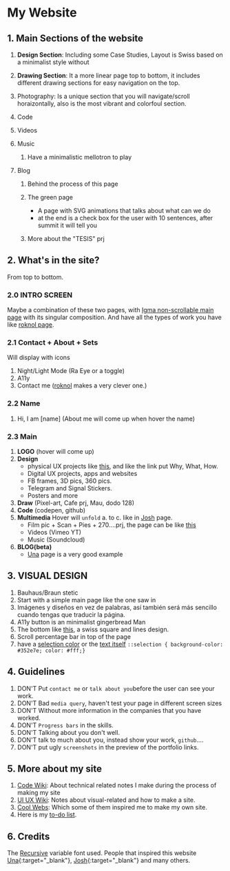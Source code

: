 # My Website

## 1. Main Sections of the website

1. **Design Section**: Including some Case Studies, Layout is Swiss based on a minimalist style without

1. **Drawing Section**: It a more linear page top to bottom, it includes different drawing sections for easy navigation on the top.
1. Photography: Is a unique section that you will navigate/scroll horaizontally, also is the most vibrant and colorfoul section.

1. Code

1. Videos

1. Music
   1. Have a minimalistic mellotron to play

1. Blog
   1. Behind the process of this page
   1. The green page
      - A page with SVG animations that talks about what can we do
      - at the end is a check box for the user with 10 sentences, after summit it will tell you

   1. More about the "TESIS" prj

## 2. What's in the site?

From top to bottom.

### 2.0 INTRO SCREEN

Maybe a combination of these two pages, with [Igma non-scrollable main page](https://igma.im) with its singular composition.
And have all the types of work you have like [roknol page](http://roknrol-2018.webflow.io).

### 2.1 Contact + About + Sets

Will display with icons

1. Night/Light Mode (Ra Eye or a toggle)
2. A11y
3. Contact me ([roknol](http://roknrol-2018.webflow.io/contact) makes a very clever one.)

### 2.2 Name

1. Hi, I am [name] (About me will come up when hover the name)

### 2.3 Main

1. **LOGO** (hover will come up)
2. **Design**
   - physical UX projects like [this](http://pennybanks.com/muse), and like the link put Why, What, How.
   - Digital UX projects, apps and websites
   - FB frames, 3D pics, 360 pics.
   - Telegram and Signal Stickers.
   - Posters and more
3. **Draw** (Pixel-art, Cafe prj, Mau, dodo 128)
4. **Code** (codepen, github)
5. **Multimedia**
   Hover will `unfold` a. to c. like in [Josh](https://www.joshwcomeau.com) page.
   - Film pic + Scan + Pies + 270....prj, the page can be like [this](https://prisma-portfolio.webflow.io)
   - Videos (Vimeo YT)
   - Music (Soundcloud)
6. **BLOG(beta)**
   - [Una](https://una.im) page is a very good example

## 3. VISUAL DESIGN

1. Bauhaus/Braun stetic
3. Start with a simple main page like the one saw in
4. Imágenes y diseños en vez de palabras, así también será más sencillo cuando tengas que traducir la página.
5. A11y button is an minimalist gingerbread Man
6. The bottom like [this](https://royaldanishacademy.com/programme/graphic-communication-design), a swiss square and lines design.
7. Scroll percentage bar in top of the page
8. have a [selection color](https://www.vox.com) or the [text itself](https://www.davidebaratta.com/info)
   `::selection { background-color: #352e7e; color: #fff;}`

## 4. Guidelines

1. DON'T Put `contact me` or `talk about you`before the user can see your work.
1. DON'T Bad `media query`, haven't test your page in different screen sizes
1. DON'T Without more information in the companies that you have worked.
1. DON'T `Progress bars` in the skills.
1. DON'T Talking about you don't well.
1. DON'T talk to much about you, instead show your work, `github`....
1. DON'T put ugly `screenshots` in the preview of the portfolio links.

## 5. More about my site

1. [Code Wiki](https://github.com/Zumo-de-Kiwi/Zam-Zink/blob/main/MD/code-wiki.md): About technical related notes I make during the process of making my site
2. [UI UX Wiki](https://github.com/Zumo-de-Kiwi/Zam-Zink/blob/main/MD/ui-ux-wiki.md): Notes about visual-related and how to make a site.
3. [Cool Webs](https://github.com/Zumo-de-Kiwi/Zam-Zink/blob/main/MD/cool-webs.md): Which some of them inspired me to make my own site.
4. Here is my [to-do list](https://github.com/Zumo-de-Kiwi/Zam-Zink/blob/main/MD/todo-list.md).

## 6. Credits

The 
<a href="https://www.recursive.design" target="_blank">Recursive</a>
variable font used.
People that inspired this website [Una](https://una.im){:target="_blank"}, [Josh](https://www.joshwcomeau.com){:target="_blank"} and many others.
